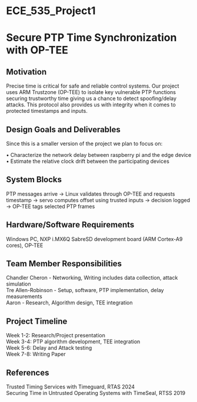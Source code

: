 # ECE_535_Project1
# Secure PTP Time Synchronization with OP-TEE

## Motivation
Precise time is critical for safe and reliable control systems. Our project uses ARM Trustzone (OP-TEE) to isolate key vulnerable PTP functions securing trustworthy time giving us a chance to detect spoofing/delay attacks. This protocol also provides us with integrity when it comes to protected timestamps and inputs.

## Design Goals and Deliverables

Since this is a smaller version of the project we plan to focus on:

• Characterize the network delay between raspberry pi and the edge device  
• Estimate the relative clock drift between the participating devices

## System Blocks

PTP messages arrive → Linux validates through OP-TEE and requests timestamp → servo computes offset using trusted inputs → decision logged → OP-TEE tags selected PTP frames

## Hardware/Software Requirements

Windows PC, NXP i.MX6Q SabreSD development board (ARM Cortex-A9 cores), OP-TEE

## Team Member Responsibilities

Chandler Cheron - Networking, Writing includes data collection, attack simulation  
Tre Allen-Robinson - Setup, software, PTP implementation, delay measurements  
Aaron - Research, Algorithm design, TEE integration

## Project Timeline

Week 1-2: Research/Project presentation  
Week 3-4: PTP algorithm development, TEE integration  
Week 5-6: Delay and Attack testing  
Week 7-8: Writing Paper

## References

Trusted Timing Services with Timeguard, RTAS 2024  
Securing Time in Untrusted Operating Systems with TimeSeal, RTSS 2019

